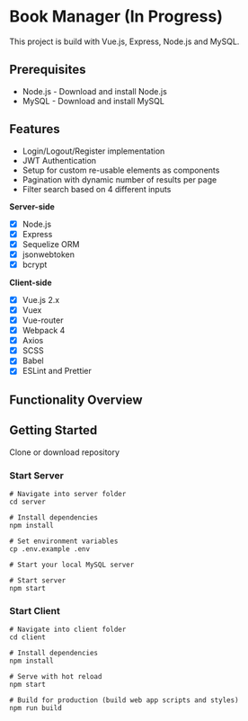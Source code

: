 # Book Manager (In Progress)
This project is build with Vue.js, Express, Node.js and MySQL.

## Prerequisites
  * Node.js - Download and install Node.js
  * MySQL - Download and install MySQL

## Features
* Login/Logout/Register implementation
* JWT Authentication
* Setup for custom re-usable elements as components 
* Pagination with dynamic number of results per page
* Filter search based on 4 different inputs

**Server-side**
* [x] Node.js
* [x] Express
* [x] Sequelize ORM
* [x] jsonwebtoken
* [x] bcrypt

**Client-side**
* [x] Vue.js 2.x
* [x] Vuex
* [x] Vue-router
* [x] Webpack 4
* [x] Axios
* [x] SCSS
* [x] Babel
* [x] ESLint and Prettier

## Functionality Overview


## Getting Started
Clone or download repository

### Start Server
```
# Navigate into server folder
cd server

# Install dependencies
npm install

# Set environment variables
cp .env.example .env

# Start your local MySQL server

# Start server
npm start

```


### Start Client
```
# Navigate into client folder
cd client

# Install dependencies
npm install

# Serve with hot reload
npm start

# Build for production (build web app scripts and styles)
npm run build

```
